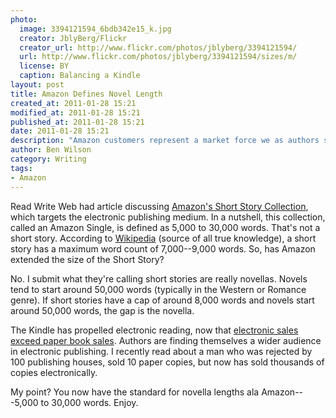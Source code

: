 ```yaml
---
photo:
  image: 3394121594_6bdb342e15_k.jpg
  creator: JblyBerg/Flickr
  creator_url: http://www.flickr.com/photos/jblyberg/3394121594/
  url: http://www.flickr.com/photos/jblyberg/3394121594/sizes/m/
  license: BY
  caption: Balancing a Kindle
layout: post
title: Amazon Defines Novel Length
created_at: 2011-01-28 15:21
modified_at: 2011-01-28 15:21
published_at: 2011-01-28 15:21
date: 2011-01-28 15:21
description: "Amazon customers represent a market force we as authors should listen to. And they are talking about the modern length of a novel."
author: Ben Wilson
category: Writing
tags:
- Amazon
---
```


Read Write Web had article discussing [Amazon's Short Story Collection](http://web.archive.org/web/20160312160849/http://readwrite.com/2011/01/26/amazon_launches_its_digital_short_story_collection), which targets the electronic publishing medium. In a nutshell, this collection, called an Amazon Single, is defined as 5,000 to 30,000 words. That's not a short story. According to [Wikipedia](http://bit.ly/i0yODm) (source of all true knowledge), a short story has a maximum word count of 7,000--9,000
words. So, has Amazon extended the size of the Short Story?

<!-- more -->

No. I submit what they're calling short stories are really  novellas. Novels
tend to start around 50,000 words (typically in the Western or Romance genre).
If short stories have a cap of around 8,000 words and novels start around 50,000
words, the gap is the novella.

The Kindle has propelled electronic reading, now that [electronic sales exceed
paper book sales](http://bit.ly/dM2Hlf). Authors are finding themselves a wider
audience in electronic publishing. I recently read about a man who was rejected
by 100 publishing houses, sold 10 paper copies, but now has sold thousands of
copies electronically.

My point? You now have the standard for novella lengths ala Amazon---5,000 to 30,000 words. Enjoy.
